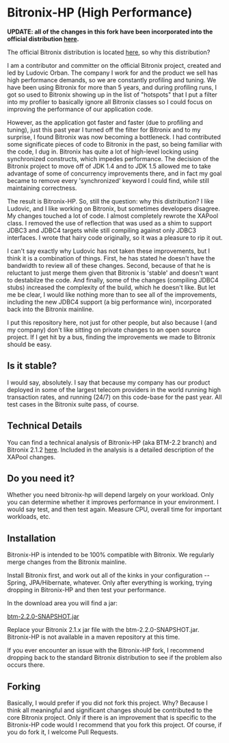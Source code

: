 Bitronix-HP (High Performance)
==============================

<b>UPDATE: all of the changes in this fork have been incorporated into the official distribution [here](https://github.com/bitronix/btm).</b>


The official Bitronix distribution is located [here](http://docs.codehaus.org/display/BTM/Home), so why this distribution?

I am a contributor and committer on the official Bitronix project, created and led by Ludovic Orban.  The company I work for and the product we sell has high performance demands, so we are constantly profiling and tuning.  We have been using Bitronix for more than 5 years, and during profiling runs, I got so used to Bitronix showing up in the list of "hotspots" that I put a filter into my profiler to basically ignore all Bitronix classes so I could focus on improving the performance of our application code.

However, as the application got faster and faster (due to profiling and tuning), just this past year I turned off the filter for Bitronix and to my surprise, I found Bitronix was now becoming a bottleneck.  I had contributed some significate pieces of code to Bitronix in the past, so being familiar with the code, I dug in.  Bitronix has quite a lot of high-level locking using synchronized constructs, which impedes performance.  The decision of the Bitronix project to move off of JDK 1.4 and to JDK 1.5 allowed me to take advantage of some of concurrency improvements there, and in fact my goal became to remove every 'synchronized' keyword I could find, while still maintaining correctness.

The result is Bitronix-HP.  So, still the question: why this distribution?  I like Ludovic, and I like working on Bitronix, but sometimes developers disagree.  My changes touched a lot of code.  I almost completely rewrote the XAPool class.  I removed the use of reflection that was used as a shim to support JDBC3 and JDBC4 targets while still compiling against only JDBC3 interfaces.  I wrote that hairy code originally, so it was a pleasure to rip it out.

I can't say exactly why Ludovic has not taken these improvements, but I think it is a combination of things.  First, he has stated he doesn't have the bandwidth to review all of these changes.  Second, because of that he is reluctant to just merge them given that Bitronix is 'stable' and doesn't want to destabilze the code.  And finally, some of the changes (compiling JDBC4 stubs) increased the complexity of the build, which he doesn't like.  But let me be clear, I would like nothing more than to see all of the improvements, including the new JDBC4 support (a big performance win), incorporated back into the Bitronix mainline.

I put this repository here, not just for other people, but also because I (and my company) don't like sitting on private changes to an open source project.  If I get hit by a bus, finding the improvements we made to Bitronix should be easy.

Is it stable?
-------------
I would say, absolutely.  I say that because my company has our product deployed in some of the largest telecom providers in the world running high transaction rates, and running (24/7) on this code-base for the past year.  All test cases in the Bitronix suite pass, of course.

Technical Details
-----------------
You can find a technical analysis of Bitronix-HP (aka BTM-2.2 branch) and Bitronix 2.1.2 [here](http://docs.codehaus.org/display/BTM/BTM-2.2).  Included in the analysis is a detailed description of the XAPool changes.

Do you need it?
---------------
Whether you need bitronix-hp will depend largely on your workload.  Only you can determine whether it improves performance in your environment.  I would say test, and then test again.  Measure CPU, overall time for important workloads, etc.

Installation
------------
Bitronix-HP is intended to be 100% compatible with Bitronix.  We regularly merge changes from the Bitronix mainline.

Install Bitronix first, and work out all of the kinks in your configuration -- Spring, JPA/Hibernate, whatever.  Only after everything is working, trying dropping in Bitronix-HP and then test your performance.

In the download area you will find a jar:

[btm-2.2.0-SNAPSHOT.jar](https://github.com/downloads/brettwooldridge/bitronix-hp/btm-2.2.0-SNAPSHOT.jar)

Replace your Bitronix 2.1.x jar file with the btm-2.2.0-SNAPSHOT.jar.  Bitronix-HP is not available in a maven repository at this time.

If you ever encounter an issue with the Bitronix-HP fork, I recommend dropping back to the standard Bitronix distribution to see if the problem also occurs there.

Forking
-------
Basically, I would prefer if you did not fork this project.  Why?  Because I think all meaningful and significant changes should be contributed to the core Bitronix project.  Only if there is an improvement that is specific to the Bitronix-HP code would I recommend that you fork this project.  Of course, if you do fork it, I welcome Pull Requests.
